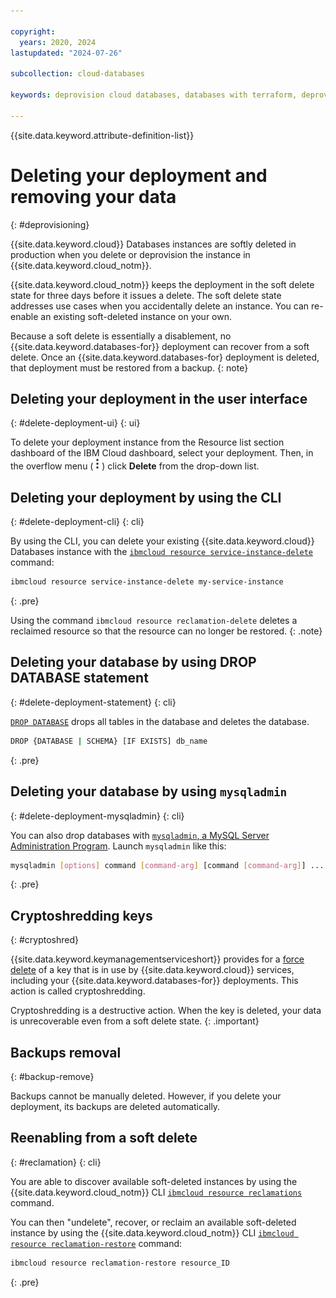 ```yaml
---

copyright:
  years: 2020, 2024
lastupdated: "2024-07-26"

subcollection: cloud-databases

keywords: deprovision cloud databases, databases with terraform, deprovisioning parameters, delete cloud databases, soft delete

---
```


{{site.data.keyword.attribute-definition-list}}

# Deleting your deployment and removing your data
{: #deprovisioning}

{{site.data.keyword.cloud}} Databases instances are softly deleted in production when you delete or deprovision the instance in {{site.data.keyword.cloud_notm}}. 

{{site.data.keyword.cloud_notm}} keeps the deployment in the soft delete state for three days before it issues a delete. The soft delete state addresses use cases when you accidentally delete an instance. You can re-enable an existing soft-deleted instance on your own.

Because a soft delete is essentially a disablement, no {{site.data.keyword.databases-for}} deployment can recover from a soft delete. Once an {{site.data.keyword.databases-for} deployment is deleted, that deployment must be restored from a backup.
{: note}

## Deleting your deployment in the user interface 
{: #delete-deployment-ui}
{: ui}

To delete your deployment instance from the Resource list section dashboard of the IBM Cloud dashboard, select your deployment. Then, in the overflow menu ( ![Stacked three dots icon](images/stacked-three-dots.png) ) click **Delete** from the drop-down list. 

## Deleting your deployment by using the CLI
{: #delete-deployment-cli}
{: cli}

By using the CLI, you can delete your existing {{site.data.keyword.cloud}} Databases instance with the [`ibmcloud resource service-instance-delete`](/docs/cli?topic=cli-ibmcloud_commands_resource#ibmcloud_resource_service_instance_delete) command:
```sh
ibmcloud resource service-instance-delete my-service-instance
```
{: .pre}

Using the command `ibmcloud resource reclamation-delete` deletes a reclaimed resource so that the resource can no longer be restored.
{: .note}

## Deleting your database by using DROP DATABASE statement
{: #delete-deployment-statement}
{: cli}

[`DROP DATABASE`](https://dev.mysql.com/doc/refman/5.7/en/drop-database.html) drops all tables in the database and deletes the database. 

```sh
DROP {DATABASE | SCHEMA} [IF EXISTS] db_name
```
{: .pre}

## Deleting your database by using `mysqladmin`
{: #delete-deployment-mysqladmin}
{: cli}

You can also drop databases with [`mysqladmin`, a MySQL Server Administration Program](https://dev.mysql.com/doc/refman/5.7/en/mysqladmin.html).
Launch `mysqladmin` like this: 

```sh
mysqladmin [options] command [command-arg] [command [command-arg]] ...
```
{: .pre}

## Cryptoshredding keys
{: #cryptoshred}

{{site.data.keyword.keymanagementserviceshort}} provides for a [force delete](/docs/key-protect?topic=key-protect-delete-keys) of a key that is in use by {{site.data.keyword.cloud}} services, including your {{site.data.keyword.databases-for}} deployments. This action is called cryptoshredding. 

Cryptoshredding is a destructive action. When the key is deleted, your data is unrecoverable even from a soft delete state.
{: .important}

## Backups removal
{: #backup-remove}

Backups cannot be manually deleted. However, if you delete your deployment, its backups are deleted automatically. 

## Reenabling from a soft delete
{: #reclamation}
{: cli}

You are able to discover available soft-deleted instances by using the {{site.data.keyword.cloud_notm}} CLI [`ibmcloud resource reclamations`](/docs/cli?topic=cli-ibmcloud_commands_resource#ibmcloud_resource_reclamations) command.

You can then "undelete", recover, or reclaim an available soft-deleted instance by using the {{site.data.keyword.cloud_notm}} CLI [`ibmcloud resource reclamation-restore`](/docs/cli?topic=cli-ibmcloud_commands_resource#ibmcloud_resource_reclamation_restore) command:
```sh
ibmcloud resource reclamation-restore resource_ID
```
{: .pre}
